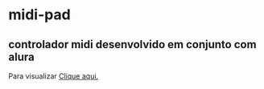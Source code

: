 # midi-pad
## controlador midi desenvolvido em conjunto com alura


<p>Para visualizar <a href="https://alura-oflo.vercel.app/">Clique aqui.</a></p>


